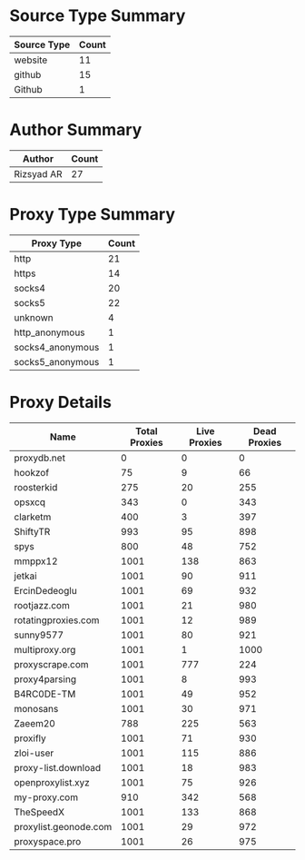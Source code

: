 # Source Type Summary

| Source Type | Count |
|-------------|-------|
| website | 11 |
| github | 15 |
| Github | 1 |


# Author Summary

| Author | Count |
|--------|-------|
| Rizsyad AR | 27 |


# Proxy Type Summary

| Proxy Type | Count |
|------------|-------|
| http | 21 |
| https | 14 |
| socks4 | 20 |
| socks5 | 22 |
| unknown | 4 |
| http_anonymous | 1 |
| socks4_anonymous | 1 |
| socks5_anonymous | 1 |


# Proxy Details

| Name | Total Proxies | Live Proxies | Dead Proxies |
|------|---------------|--------------|---------------|
| proxydb.net | 0 | 0 | 0 |
| hookzof | 75 | 9 | 66 |
| roosterkid | 275 | 20 | 255 |
| opsxcq | 343 | 0 | 343 |
| clarketm | 400 | 3 | 397 |
| ShiftyTR | 993 | 95 | 898 |
| spys | 800 | 48 | 752 |
| mmppx12 | 1001 | 138 | 863 |
| jetkai | 1001 | 90 | 911 |
| ErcinDedeoglu | 1001 | 69 | 932 |
| rootjazz.com | 1001 | 21 | 980 |
| rotatingproxies.com | 1001 | 12 | 989 |
| sunny9577 | 1001 | 80 | 921 |
| multiproxy.org | 1001 | 1 | 1000 |
| proxyscrape.com | 1001 | 777 | 224 |
| proxy4parsing | 1001 | 8 | 993 |
| B4RC0DE-TM | 1001 | 49 | 952 |
| monosans | 1001 | 30 | 971 |
| Zaeem20 | 788 | 225 | 563 |
| proxifly | 1001 | 71 | 930 |
| zloi-user | 1001 | 115 | 886 |
| proxy-list.download | 1001 | 18 | 983 |
| openproxylist.xyz | 1001 | 75 | 926 |
| my-proxy.com | 910 | 342 | 568 |
| TheSpeedX | 1001 | 133 | 868 |
| proxylist.geonode.com | 1001 | 29 | 972 |
| proxyspace.pro | 1001 | 26 | 975 |
